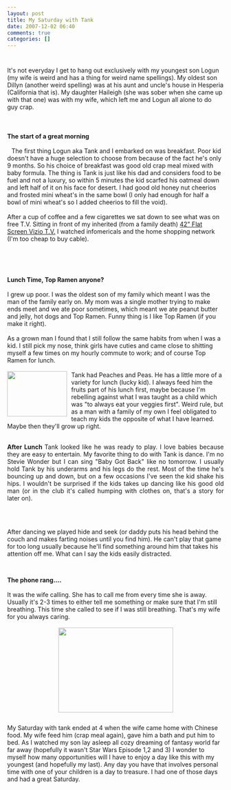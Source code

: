 ```yaml
---
layout: post
title: My Saturday with Tank
date: 2007-12-02 06:40
comments: true
categories: []
---
```

<a onblur="try {parent.deselectBloggerImageGracefully();} catch(e) {}" href="http://3.bp.blogspot.com/_QnxE8XBPT48/R1JmfAHm0HI/AAAAAAAAAKU/bLRaJDIveBM/s1600-R/Saturday-with-Tank.jpg"><img style="margin: 0px auto 10px; display: block; text-align: center; cursor: pointer;" src="http://3.bp.blogspot.com/_QnxE8XBPT48/R1JmfAHm0HI/AAAAAAAAAKU/6pSuO4MF89U/s400/Saturday-with-Tank.jpg" alt="" id="BLOGGER_PHOTO_ID_5139282807577038962" border="0" /></a><br />It's not everyday I get to hang out <span class="blsp-spelling-corrected" id="SPELLING_ERROR_0">exclusively</span> with my youngest son <span class="blsp-spelling-error" id="SPELLING_ERROR_1">Logun</span> (my wife is <span class="blsp-spelling-corrected" id="SPELLING_ERROR_2">weird</span> and has a thing for <span class="blsp-spelling-corrected" id="SPELLING_ERROR_3">weird</span> name spellings). My oldest son <span class="blsp-spelling-error" id="SPELLING_ERROR_4">Dillyn</span> (another weird spelling) was at his aunt and uncle's house in <span class="blsp-spelling-error" id="SPELLING_ERROR_5">Hesperia</span> (California that is). My daughter <span class="blsp-spelling-error" id="SPELLING_ERROR_6">Haileigh</span> (she was sober when she came up with that one) was with my wife, which left me and <span class="blsp-spelling-error" id="SPELLING_ERROR_7">Logun</span> all alone to do guy crap.<br /><br /><br /><br /><span style="font-weight: bold;">The start of a great morning</span><br /><br /><a onblur="try {parent.deselectBloggerImageGracefully();} catch(e) {}" href="http://1.bp.blogspot.com/_QnxE8XBPT48/R1JuEgHm0NI/AAAAAAAAALE/GokKBosVIY4/s1600-R/pictures+044.jpg"><img style="margin: 0pt 10px 10px 0pt; float: left; cursor: pointer;" src="http://1.bp.blogspot.com/_QnxE8XBPT48/R1JuEgHm0NI/AAAAAAAAALE/-JWx8NEuOzI/s200/pictures+044.jpg" alt="" id="BLOGGER_PHOTO_ID_5139291148403527890" border="0" /></a>The first thing <span class="blsp-spelling-error" id="SPELLING_ERROR_8">Logun</span> aka Tank and I embarked on was breakfast. Poor kid doesn't have a huge selection to choose from because of the fact he's only 9 months. So his choice of breakfast was good old crap meal mixed with baby formula. The thing is Tank is just like his dad and considers food to be fuel and not a luxury, so within 5 minutes the kid scarfed his oatmeal down and left half of it on his face for desert. I had good old honey nut cheerios and <span class="blsp-spelling-corrected" id="SPELLING_ERROR_9">frosted</span> mini <span class="blsp-spelling-corrected" id="SPELLING_ERROR_10">wheat's</span> in the same bowl (I only had enough for half a bowl of mini <span class="blsp-spelling-corrected" id="SPELLING_ERROR_11">wheat's</span> so I added cheerios to fill the void).<br /><br />After a cup of coffee and a few cigarettes we sat down to see what was on free T.V. Sitting in front of my inherited (from a family death) <a href="http://www.vizio.com/products/detail.aspx?pid=31">42" Flat Screen <span class="blsp-spelling-error" id="SPELLING_ERROR_12">Vizio</span> T.V.</a> I watched <span class="blsp-spelling-error" id="SPELLING_ERROR_13">infomericals</span> and the home shopping network (I'm too cheap to buy cable).<br /><br /><br /><a onblur="try {parent.deselectBloggerImageGracefully();} catch(e) {}" href="http://4.bp.blogspot.com/_QnxE8XBPT48/R1Ju0QHm0OI/AAAAAAAAALM/5X1-st6Xg2c/s1600-R/pictures+033.jpg"><img style="margin: 0px auto 10px; display: block; text-align: center; cursor: pointer;" src="http://4.bp.blogspot.com/_QnxE8XBPT48/R1Ju0QHm0OI/AAAAAAAAALM/iuVSxFme2s8/s320/pictures+033.jpg" alt="" id="BLOGGER_PHOTO_ID_5139291968742281442" border="0" /></a><br /><br /><span style="font-weight: bold;">Lunch Time, Top <span class="blsp-spelling-error" id="SPELLING_ERROR_14">Ramen</span> anyone?</span><br /><br />I grew up poor. I was the oldest son of my family which meant I was the man of the family early on. My mom was a single mother trying to make ends meet and we ate poor sometimes, which meant we ate peanut butter and jelly, hot dogs and Top <span class="blsp-spelling-error" id="SPELLING_ERROR_15">Ramen</span>. Funny thing is I like Top <span class="blsp-spelling-error" id="SPELLING_ERROR_16">Ramen</span> (if you make it right).<br /><br />As a grown man I found that I still follow the same habits from when I was a kid. I still pick my nose, think girls have cuties and came close to shitting myself a few times on my hourly commute to work; and of course Top <span class="blsp-spelling-error" id="SPELLING_ERROR_17">Ramen</span> for lunch.<br /><br /><a onblur="try {parent.deselectBloggerImageGracefully();} catch(e) {}" href="http://2.bp.blogspot.com/_QnxE8XBPT48/R1Jn2wHm0II/AAAAAAAAAKc/8RcjksegUe0/s1600-R/saturday-breakfast.jpg"><img style="margin: 0pt 10px 10px 0pt; float: left; cursor: pointer; width: 139px; height: 105px;" src="http://2.bp.blogspot.com/_QnxE8XBPT48/R1Jn2wHm0II/AAAAAAAAAKc/bwAy9VFQD5I/s320/saturday-breakfast.jpg" alt="" id="BLOGGER_PHOTO_ID_5139284315110559874" border="0" /></a>Tank had Peaches and Peas. He has a little more of a variety for lunch (lucky kid). I <span class="blsp-spelling-corrected" id="SPELLING_ERROR_18">always</span> feed him the fruits part of his lunch first, maybe because I'm rebelling against what I was taught as a child which was "to <span class="blsp-spelling-corrected" id="SPELLING_ERROR_19">always</span> eat your veggies first". Weird rule, but as a man with a family of my own I feel obligated to teach my kids the opposite of what I have learned. Maybe then they'll grow up right.<br /><span style="font-weight: bold;"><br /></span><div style="text-align: justify;"><span style="font-weight: bold;">After Lunch </span>Tank looked like he was ready to play. I love babies because they are easy to entertain. My favorite thing to do with Tank is dance. I'm no Stevie Wonder but I can sing "Baby Got Back" like no <span class="blsp-spelling-corrected" id="SPELLING_ERROR_20">tomorrow</span>. I usually hold Tank by his underarms and his legs do the rest. Most of the time he's bouncing up and down, but on a few occasions I've seen the kid shake his hips. I wouldn't be surprised if the kids takes up dancing like his good old man (or in the club it's called humping with clothes on, that's a story for later on).<br /></div><div style="text-align: center;"><span style="text-decoration: underline;"><br /></span><a onblur="try {parent.deselectBloggerImageGracefully();} catch(e) {}" href="http://1.bp.blogspot.com/_QnxE8XBPT48/R1JtagHm0MI/AAAAAAAAAK8/4njv-TBroPg/s1600-R/Saturday-dancing.jpg"><img style="margin: 0px auto 10px; display: block; text-align: center; cursor: pointer;" src="http://1.bp.blogspot.com/_QnxE8XBPT48/R1JtagHm0MI/AAAAAAAAAK8/GSgYy5nLZEg/s320/Saturday-dancing.jpg" alt="" id="BLOGGER_PHOTO_ID_5139290426849022146" border="0" /></a><br /><span style="text-decoration: underline;"><br /></span></div>After dancing we played hide and seek (or daddy puts his head behind the couch and makes farting noises until you find him). He can't play that game for too long usually because he'll find something around him that takes his attention off me. What can I say the kids easily distracted.<br /><br /><a onblur="try {parent.deselectBloggerImageGracefully();} catch(e) {}" href="http://3.bp.blogspot.com/_QnxE8XBPT48/R1JsJAHm0KI/AAAAAAAAAKs/fI7vMMjGMiY/s1600-R/Saturday-hide-and-seek.jpg"><img style="margin: 0px auto 10px; display: block; text-align: center; cursor: pointer;" src="http://3.bp.blogspot.com/_QnxE8XBPT48/R1JsJAHm0KI/AAAAAAAAAKs/BtUrzDckMFU/s400/Saturday-hide-and-seek.jpg" alt="" id="BLOGGER_PHOTO_ID_5139289026689683618" border="0" /></a><br /><span style="font-weight: bold;">The phone rang....</span><br /><br />It was the wife calling. She has to call me from <span class="blsp-spelling-corrected" id="SPELLING_ERROR_21">every time</span> she is away. Usually it's 2-3 times to either tell me something or make sure that I'm still breathing. This time she called to see if I was still breathing. That's my wife for you <span class="blsp-spelling-corrected" id="SPELLING_ERROR_22">always</span> caring.<br /><br /><a onblur="try {parent.deselectBloggerImageGracefully();} catch(e) {}" href="http://3.bp.blogspot.com/_QnxE8XBPT48/R1JvJAHm0PI/AAAAAAAAALU/Sn-vei2TYyU/s1600-R/pictures+018.jpg"><img style="margin: 0px auto 10px; display: block; text-align: center; cursor: pointer; width: 267px; height: 197px;" src="http://3.bp.blogspot.com/_QnxE8XBPT48/R1JvJAHm0PI/AAAAAAAAALU/m0_VYv0pjoA/s320/pictures+018.jpg" alt="" id="BLOGGER_PHOTO_ID_5139292325224567026" border="0" /></a><br />My Saturday with tank ended at 4 when the wife came home with Chinese food. My wife feed him (crap meal again), gave him a bath and put him to bed. As I watched my son lay asleep all cozy dreaming of fantasy world far far away (hopefully it wasn't Star Wars Episode 1,2 and 3) I wonder to myself how many opportunities will I have to enjoy a day like this with my youngest (and hopefully my last). Any day you have that <span class="blsp-spelling-corrected" id="SPELLING_ERROR_23">involves</span> personal time with one of your children is a day to treasure. I had one of those days and had a great Saturday.<br /><span style="font-weight: bold;"><br /><span style="font-weight: bold;"></span><br /></span>
